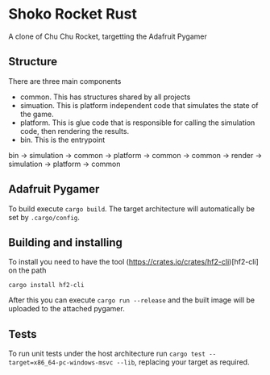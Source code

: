 # Shoko Rocket Rust
A clone of Chu Chu Rocket, targetting the Adafruit Pygamer

## Structure
There are three main components
* common. This has structures shared by all projects
* simuation. This is platform independent code that simulates the state of the game.
* platform. This is glue code that is responsible for calling the simulation code, then rendering the results.
* bin. This is the entrypoint

bin -> simulation -> common
    -> platform   -> common
    -> common
    -> render -> simulation
              -> platform
              -> common

## Adafruit Pygamer
To build execute `cargo build`. The target architecture will automatically be set by `.cargo/config`.

## Building and installing
To install you need to have the tool (https://crates.io/crates/hf2-cli)[hf2-cli] on the path

`cargo install hf2-cli`

After this you can execute `cargo run --release` and the built image will be uploaded to the attached pygamer.

## Tests
To run unit tests under the host architecture run `cargo test --target=x86_64-pc-windows-msvc --lib`,
replacing your target as required.

